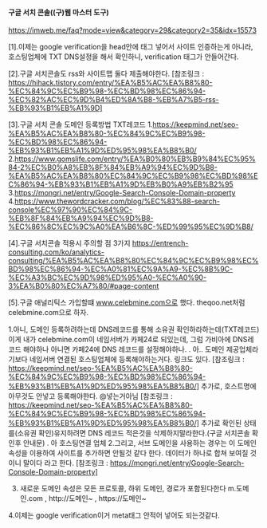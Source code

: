 #### 구글 서치 콘솔((구)웹 마스터 도구)

https://imweb.me/faq?mode=view&category=29&category2=35&idx=15573

[1].이제는 google verification을 head안에 태그 넣어서 사이트 인증하는게 아니라, 호스팅업체에 TXT DNS설정을
해서 확인하니, verification 태그가 안들어간다.

[2].구글 서치콘솔도 rss와 사이트맵 둘다 제출해야한다.
[참조링크 : https://hihack.tistory.com/entry/%EA%B5%AC%EA%B8%80-%EC%84%9C%EC%B9%98-%EC%BD%98%EC%86%94-%EC%82%AC%EC%9D%B4%ED%8A%B8-%EB%A7%B5-rss-%EB%93%B1%EB%A1%9D]

[3].구글 서치 콘솔 도메인 등록방법 TXT레코드
1.https://keepmind.net/seo-%EA%B5%AC%EA%B8%80-%EC%84%9C%EC%B9%98-%EC%BD%98%EC%86%94-%EB%93%B1%EB%A1%9D%ED%95%98%EA%B8%B0/
2.https://www.gomslife.com/entry/%EA%B0%80%EB%B9%84%EC%95%84-2%EC%B0%A8%EB%8F%84%EB%A9%94%EC%9D%B8-%EA%B5%AC%EA%B8%80%EC%84%9C%EC%B9%98%EC%BD%98%EC%86%94-%EB%93%B1%EB%A1%9D%EB%B0%A9%EB%B2%95
3.https://mongri.net/entry/Google-Search-Console-Domain-property
4.https://www.thewordcracker.com/blog/%EC%83%88-search-console%EC%97%90%EC%84%9C-%EB%8F%84%EB%A9%94%EC%9D%B8-%EC%86%8C%EC%9C%A0%EA%B6%8C-%ED%99%95%EC%9D%B8/


[4].구글 서치콘솔 적용시 주의할 점 3가지
https://entrench-consulting.com/ko/analytics-consulting/%EA%B5%AC%EA%B8%80%EC%84%9C%EC%B9%98%EC%BD%98%EC%86%94-%EC%A0%81%EC%9A%A9-%EC%8B%9C-%EC%A3%BC%EC%9D%98%ED%95%A0-%EC%A0%90-3%EA%B0%80%EC%A7%80/#page-content

[5].구글 애널리틱스 가입할떄 www.celebmine.com으로 했다. theqoo.net처럼 celebmine.com으로 하자.



1.아니, 도메인 등록하려하는데 DNS레코드를 통해 소유권 확인하라하는데(TXT레코드)
    이게 내가 celebmine.com이 네임서버가 카페24로 되있는데, 그럼 가비아에 DNS레코드 해야하나
    아니면 카페24에 DNS 레코드를 설정해야하나.
    .
    아.. 도메인 제공업체라기보다 네임서버 연결된 호스팅업체에 등록해야하는거다.
    링크도 있다.
    [참조링크 : https://keepmind.net/seo-%EA%B5%AC%EA%B8%80-%EC%84%9C%EC%B9%98-%EC%BD%98%EC%86%94-%EB%93%B1%EB%A1%9D%ED%95%98%EA%B8%B0/]
    추가로, 호스트명에 아무것도 안넣고 등록해야한다. @넣는거아님
    [참조링크 : https://keepmind.net/seo-%EA%B5%AC%EA%B8%80-%EC%84%9C%EC%B9%98-%EC%BD%98%EC%86%94-%EB%93%B1%EB%A1%9D%ED%95%98%EA%B8%B0/]
    추가로
    확인된 상태를(소유권 확인)유지하려면 DNS 레코드 적은것을 삭제하지말라한다.(구글 서치콘솔 확인후 안내문)
    .
    아 호스팅연결 업체
    2.그리고, 서브 도메인을 사용하는 경우는 이 도메인 속성을 이용하여 사이트를 추가하면 안될것 같다 한다.
        데이터가 하나로 합쳐 보여질 것이니 말이다 라고 한다.
        [참조링크 : https://mongri.net/entry/Google-Search-Console-Domain-property]
        
 3. 새로운 도메인 속성은 모든 프로토콜, 하위 도메인, 경로가 포함된다한다
 m.도메인.com , http://도메인~ , https://도메인~
 
 4.이제는 google verification이거 meta태그 안적어 넣어도 되는것같다.